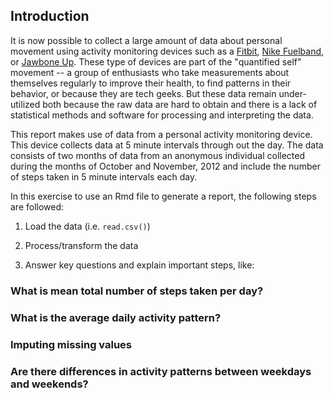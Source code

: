 ## Introduction

It is now possible to collect a large amount of data about personal
movement using activity monitoring devices such as a
[Fitbit](http://www.fitbit.com), [Nike
Fuelband](http://www.nike.com/us/en_us/c/nikeplus-fuelband), or
[Jawbone Up](https://jawbone.com/up). These type of devices are part of
the "quantified self" movement -- a group of enthusiasts who take
measurements about themselves regularly to improve their health, to
find patterns in their behavior, or because they are tech geeks. But
these data remain under-utilized both because the raw data are hard to
obtain and there is a lack of statistical methods and software for
processing and interpreting the data.

This report makes use of data from a personal activity monitoring
device. This device collects data at 5 minute intervals through out the
day. The data consists of two months of data from an anonymous
individual collected during the months of October and November, 2012
and include the number of steps taken in 5 minute intervals each day.

In this exercise to use an Rmd file to generate a report, the following steps are followed:

1. Load the data (i.e. `read.csv()`)

2. Process/transform the data 

3. Answer key questions and explain important steps, like:

### What is mean total number of steps taken per day?
### What is the average daily activity pattern?
### Imputing missing values
### Are there differences in activity patterns between weekdays and weekends?
